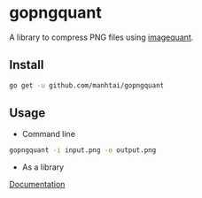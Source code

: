 gopngquant
==========

A library to compress PNG files using [imagequant][1].


## Install

```sh
go get -u github.com/manhtai/gopngquant
```


## Usage

- Command line

```sh
gopngquant -i input.png -o output.png
```

- As a library

[Documentation][2]



[1]: https://github.com/manhtai/imagequant
[2]: https://godoc.org/github.com/manhtai/gopngquant
